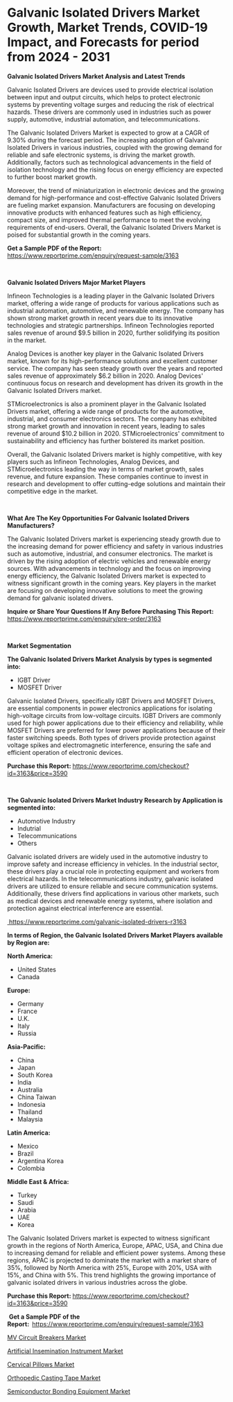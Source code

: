 <p><h1>Galvanic Isolated Drivers Market Growth, Market Trends, COVID-19 Impact, and Forecasts for period from 2024 - 2031</h1></p><p><strong>Galvanic Isolated Drivers Market Analysis and Latest Trends</strong></p>
<p><p>Galvanic Isolated Drivers are devices used to provide electrical isolation between input and output circuits, which helps to protect electronic systems by preventing voltage surges and reducing the risk of electrical hazards. These drivers are commonly used in industries such as power supply, automotive, industrial automation, and telecommunications.</p><p>The Galvanic Isolated Drivers Market is expected to grow at a CAGR of 9.30% during the forecast period. The increasing adoption of Galvanic Isolated Drivers in various industries, coupled with the growing demand for reliable and safe electronic systems, is driving the market growth. Additionally, factors such as technological advancements in the field of isolation technology and the rising focus on energy efficiency are expected to further boost market growth.</p><p>Moreover, the trend of miniaturization in electronic devices and the growing demand for high-performance and cost-effective Galvanic Isolated Drivers are fueling market expansion. Manufacturers are focusing on developing innovative products with enhanced features such as high efficiency, compact size, and improved thermal performance to meet the evolving requirements of end-users. Overall, the Galvanic Isolated Drivers Market is poised for substantial growth in the coming years.</p></p>
<p><strong>Get a Sample PDF of the Report:&nbsp;</strong> <a href="https://www.reportprime.com/enquiry/request-sample/3163">https://www.reportprime.com/enquiry/request-sample/3163</a></p>
<p>&nbsp;</p>
<p><strong>Galvanic Isolated Drivers Major Market Players</strong></p>
<p><p>Infineon Technologies is a leading player in the Galvanic Isolated Drivers market, offering a wide range of products for various applications such as industrial automation, automotive, and renewable energy. The company has shown strong market growth in recent years due to its innovative technologies and strategic partnerships. Infineon Technologies reported sales revenue of around $9.5 billion in 2020, further solidifying its position in the market.</p><p>Analog Devices is another key player in the Galvanic Isolated Drivers market, known for its high-performance solutions and excellent customer service. The company has seen steady growth over the years and reported sales revenue of approximately $6.2 billion in 2020. Analog Devices' continuous focus on research and development has driven its growth in the Galvanic Isolated Drivers market.</p><p>STMicroelectronics is also a prominent player in the Galvanic Isolated Drivers market, offering a wide range of products for the automotive, industrial, and consumer electronics sectors. The company has exhibited strong market growth and innovation in recent years, leading to sales revenue of around $10.2 billion in 2020. STMicroelectronics' commitment to sustainability and efficiency has further bolstered its market position.</p><p>Overall, the Galvanic Isolated Drivers market is highly competitive, with key players such as Infineon Technologies, Analog Devices, and STMicroelectronics leading the way in terms of market growth, sales revenue, and future expansion. These companies continue to invest in research and development to offer cutting-edge solutions and maintain their competitive edge in the market.</p></p>
<p>&nbsp;</p>
<p><strong>What Are The Key Opportunities For Galvanic Isolated Drivers Manufacturers?</strong></p>
<p><p>The Galvanic Isolated Drivers market is experiencing steady growth due to the increasing demand for power efficiency and safety in various industries such as automotive, industrial, and consumer electronics. The market is driven by the rising adoption of electric vehicles and renewable energy sources. With advancements in technology and the focus on improving energy efficiency, the Galvanic Isolated Drivers market is expected to witness significant growth in the coming years. Key players in the market are focusing on developing innovative solutions to meet the growing demand for galvanic isolated drivers.</p></p>
<p><strong>Inquire or Share Your Questions If Any Before Purchasing This Report:</strong> <a href="https://www.reportprime.com/enquiry/pre-order/3163">https://www.reportprime.com/enquiry/pre-order/3163</a></p>
<p>&nbsp;</p>
<p><strong>Market Segmentation</strong></p>
<p><strong>The Galvanic Isolated Drivers Market Analysis by types is segmented into:</strong></p>
<p><ul><li>IGBT Driver</li><li>MOSFET Driver</li></ul></p>
<p><p>Galvanic Isolated Drivers, specifically IGBT Drivers and MOSFET Drivers, are essential components in power electronics applications for isolating high-voltage circuits from low-voltage circuits. IGBT Drivers are commonly used for high power applications due to their efficiency and reliability, while MOSFET Drivers are preferred for lower power applications because of their faster switching speeds. Both types of drivers provide protection against voltage spikes and electromagnetic interference, ensuring the safe and efficient operation of electronic devices.</p></p>
<p><strong>Purchase this Report:&nbsp;</strong><a href="https://www.reportprime.com/checkout?id=3163&price=3590">https://www.reportprime.com/checkout?id=3163&price=3590</a></p>
<p>&nbsp;</p>
<p><strong>The Galvanic Isolated Drivers Market Industry Research by Application is segmented into:</strong></p>
<p><ul><li>Automotive Industry</li><li>Indutrial</li><li>Telecommunications</li><li>Others</li></ul></p>
<p><p>Galvanic isolated drivers are widely used in the automotive industry to improve safety and increase efficiency in vehicles. In the industrial sector, these drivers play a crucial role in protecting equipment and workers from electrical hazards. In the telecommunications industry, galvanic isolated drivers are utilized to ensure reliable and secure communication systems. Additionally, these drivers find applications in various other markets, such as medical devices and renewable energy systems, where isolation and protection against electrical interference are essential.</p></p>
<p><a href="https://www.reportprime.com/galvanic-isolated-drivers-r3163">&nbsp;https://www.reportprime.com/galvanic-isolated-drivers-r3163</a></p>
<p><strong>In terms of Region, the Galvanic Isolated Drivers Market Players available by Region are:</strong></p>
<p>
    <p> <strong> North America: </strong>
        <ul>
            <li>United States</li>
            <li>Canada</li>
        </ul>
        </p> 
    <p> <strong> Europe: </strong>
        <ul>
            <li>Germany</li>
            <li>France</li>
            <li>U.K.</li>
            <li>Italy</li>
            <li>Russia</li>
        </ul>
        </p> 
    <p> <strong> Asia-Pacific: </strong>
        <ul>
            <li>China</li>
            <li>Japan</li>
            <li>South Korea</li>
            <li>India</li>
            <li>Australia</li>
            <li>China Taiwan</li>
            <li>Indonesia</li>
            <li>Thailand</li>
            <li>Malaysia</li>
        </ul>
        </p> 
    <p> <strong> Latin America: </strong>
        <ul>
            <li>Mexico</li>
            <li>Brazil</li>
            <li>Argentina Korea</li>
            <li>Colombia</li>
        </ul>
        </p> 
    <p> <strong> Middle East & Africa: </strong>
        <ul>
            <li>Turkey</li>
            <li>Saudi</li>
            <li>Arabia</li>
            <li>UAE</li>
            <li>Korea</li>
        </ul>
    </p>
    </p>
<p><p>The Galvanic Isolated Drivers market is expected to witness significant growth in the regions of North America, Europe, APAC, USA, and China due to increasing demand for reliable and efficient power systems. Among these regions, APAC is projected to dominate the market with a market share of 35%, followed by North America with 25%, Europe with 20%, USA with 15%, and China with 5%. This trend highlights the growing importance of galvanic isolated drivers in various industries across the globe.</p></p>
<p><strong>Purchase this Report: </strong><a href="https://www.reportprime.com/checkout?id=3163&price=3590">https://www.reportprime.com/checkout?id=3163&price=3590</a></p>
<p>&nbsp;<strong>Get a Sample PDF of the Report:&nbsp;&nbsp;</strong><a href="https://www.reportprime.com/enquiry/request-sample/3163">https://www.reportprime.com/enquiry/request-sample/3163</a></p>
<p><strong></strong></p>
<p><p><a href="https://github.com/mbisetmhermsr/Market-Research-Report-List-3/blob/main/mv-circuit-breakers-market.md">MV Circuit Breakers Market</a></p><p><a href="https://medium.com/@jjkh377/artificial-insemination-instrument-market-overview-global-market-trends-and-future-prospects-from-f41b9d3025d6">Artificial Insemination Instrument Market</a></p><p><a href="https://medium.com/@marisolking1/cervical-pillows-industry-analysis-report-its-market-size-share-trends-by-application-region-ff26bd04129e">Cervical Pillows Market</a></p><p><a href="https://medium.com/@pinkierau13/orthopedic-casting-tape-market-market-segmentation-geographical-regions-and-market-forcast-till-7a240174107c">Orthopedic Casting Tape Market</a></p><p><a href="https://github.com/elizabethdagraca/Market-Research-Report-List-4/blob/main/semiconductor-bonding-equipment-market.md">Semiconductor Bonding Equipment Market</a></p></p>